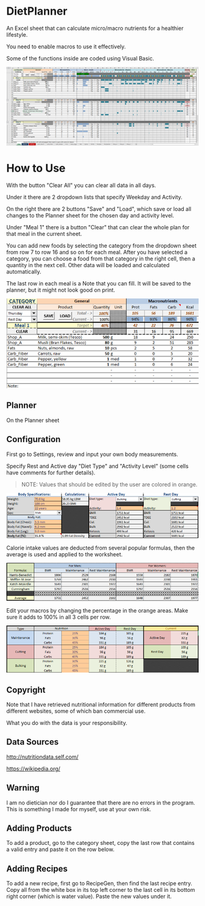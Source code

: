 # DietPlanner
An Excel sheet that can calculate micro/macro nutrients for a healthier lifestyle.

You need to enable macros to use it effectively.

Some of the functions inside are coded using Visual Basic.

![Showcase](images/Showcase.png)

# How to Use
With the button "Clear All" you can clear all data in all days.

Under it there are 2 dropdown lists that specify Weekday and Activity.

On the right there are 2 buttons "Save" and "Load", which save or load all changes to the Planner sheet for the chosen day and activity level.

Under "Meal 1" there is a button "Clear" that can clear the whole plan for that meal in the current sheet.

You can add new foods by selecting the category from the dropdown sheet from row 7 to row 16 and so on for each meal. After you have selected a category, you can choose a food from that category in the right cell, then a quantity in the next cell. Other data will be loaded and calculated automatically.

The last row in each meal is a Note that you can fill. It will be saved to the planner, but it might not look good on print.

![ShowcaseMini](images/ShowcaseMini.png)

## Planner
On the Planner sheet

## Configuration
First go to Settings, review and input your own body measurements.

Specify Rest and Active day "Diet Type" and "Activity Level" (some cells have comments for further details).

> NOTE: Values that should be edited by the user are colored in orange.

![Specs](images/Specs.png)

Calorie intake values are deducted from several popular formulas, then the average is used and applied to the worksheet.

![Formulas](images/Formulas.png)

Edit your macros by changing the percentage in the orange areas. Make sure it adds to 100% in all 3 cells per row.

![Macros](images/Macros.png)

## Copyright
Note that I have retrieved nutritional information for different products from different websites, some of which ban commercial use. 

What you do with the data is your responsibility.
## Data Sources
http://nutritiondata.self.com/

https://wikipedia.org/
## Warning
I am no dietician nor do I guarantee that there are no errors in the program. This is something I made for myself, use at your own risk.

## Adding Products
To add a product, go to the category sheet, copy the last row that contains a valid entry and paste it on the row below.

## Adding Recipes
To add a new recipe, first go to RecipeGen, then find the last recipe entry. Copy all from the white box in its top left corner to the last cell in its bottom right corner (which is water value). Paste the new values under it.
